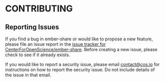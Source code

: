 CONTRIBUTING
============

Reporting Issues
----------------

If you find a bug in ember-share or would like to propose a new feature, please file an issue report in the [issue tracker for CenterForOpenScience/ember-share](https://github.com/CenterForOpenScience/ember-share/issues). Before creating a new issue, please check to see if it already exists.

If you would like to report a security issue, please email contact@cos.io for instructions on how to report the security issue. Do not include details of the issue in that email.
